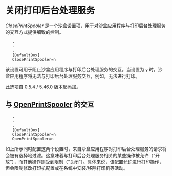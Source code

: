 # 关闭打印后台处理服务

_ClosePrintSpooler_ 是一个沙盒设置项，用于对沙盒应用程序与打印后台处理服务的交互方式提供细致的控制。

```
   .
   .
   .
   [DefaultBox]
   ClosePrintSpooler=n
```

该设置可用于阻止沙盒应用程序与打印后台处理服务的交互。当设置为 `y` 时，沙盒应用程序将无法与打印后台处理服务交互，例如，无法进行打印。

此选项自 0.5.4 / 5.46.0 版本起添加。

## 与 [OpenPrintSpooler](OpenPrintSpooler.md) 的交互

```
   .
   .
   .
   [DefaultBox]
   ClosePrintSpooler=n
   OpenPrintSpooler=n
```

如上所示同时配置这两个设置时，来自沙盒应用程序对打印后台处理服务的请求将会被有选择地过滤。这意味着与打印后台处理服务相关的某些操作被允许（“开放”），而其他操作则受到限制（“关闭”）。具体来说，该配置允许进行打印操作，但会限制修改打印机配置或在系统中安装/移除打印机等活动。
